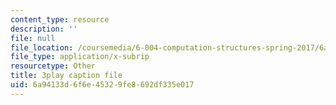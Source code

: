 ```yaml
---
content_type: resource
description: ''
file: null
file_location: /coursemedia/6-004-computation-structures-spring-2017/6a94133d6f6e45329fe8692df335e017_AlT3zLxcHmw.srt
file_type: application/x-subrip
resourcetype: Other
title: 3play caption file
uid: 6a94133d-6f6e-4532-9fe8-692df335e017
---
```

